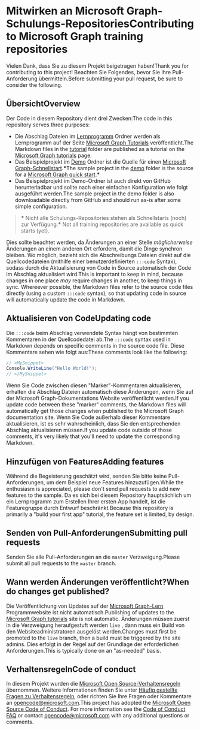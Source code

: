 # <a name="contributing-to-microsoft-graph-training-repositories"></a><span data-ttu-id="55b31-101">Mitwirken an Microsoft Graph-Schulungs-Repositories</span><span class="sxs-lookup"><span data-stu-id="55b31-101">Contributing to Microsoft Graph training repositories</span></span>

<span data-ttu-id="55b31-102">Vielen Dank, dass Sie zu diesem Projekt beigetragen haben!</span><span class="sxs-lookup"><span data-stu-id="55b31-102">Thank you for contributing to this project!</span></span> <span data-ttu-id="55b31-103">Beachten Sie Folgendes, bevor Sie Ihre Pull-Anforderung übermitteln.</span><span class="sxs-lookup"><span data-stu-id="55b31-103">Before submitting your pull request, be sure to consider the following.</span></span>

## <a name="overview"></a><span data-ttu-id="55b31-104">Übersicht</span><span class="sxs-lookup"><span data-stu-id="55b31-104">Overview</span></span>

<span data-ttu-id="55b31-105">Der Code in diesem Repository dient drei Zwecken:</span><span class="sxs-lookup"><span data-stu-id="55b31-105">The code in this repository serves three purposes:</span></span>

- <span data-ttu-id="55b31-106">Die Abschlag Dateien im [Lernprogramm](/tutorial) Ordner werden als Lernprogramm auf der Seite [Microsoft Graph Tutorials](https://docs.microsoft.com/graph/tutorials) veröffentlicht.</span><span class="sxs-lookup"><span data-stu-id="55b31-106">The Markdown files in the [tutorial](/tutorial) folder are published as a tutorial on the [Microsoft Graph tutorials](https://docs.microsoft.com/graph/tutorials) page.</span></span>
- <span data-ttu-id="55b31-107">Das Beispielprojekt im [Demo](/demo) Ordner ist die Quelle für einen [Microsoft Graph-Schnellstart](https://developer.microsoft.com/graph/quick-start).**\***</span><span class="sxs-lookup"><span data-stu-id="55b31-107">The sample project in the [demo](/demo) folder is the source for a [Microsoft Graph quick start](https://developer.microsoft.com/graph/quick-start).**\***</span></span>
- <span data-ttu-id="55b31-108">Das Beispielprojekt im Demo-Ordner ist auch direkt von GitHub herunterladbar und sollte nach einer einfachen Konfiguration wie folgt ausgeführt werden.</span><span class="sxs-lookup"><span data-stu-id="55b31-108">The sample project in the demo folder is also downloadable directly from GitHub and should run as-is after some simple configuration.</span></span>

> <span data-ttu-id="55b31-109">**\*** Nicht alle Schulungs-Repositories stehen als Schnellstarts (noch) zur Verfügung.</span><span class="sxs-lookup"><span data-stu-id="55b31-109">**\*** Not all training repositories are available as quick starts (yet).</span></span>

<span data-ttu-id="55b31-110">Dies sollte beachtet werden, da Änderungen an einer Stelle *möglicherweise* Änderungen an einem anderen Ort erfordern, damit die Dinge synchron bleiben. Wo möglich, bezieht sich die Abschreibungs Dateien direkt auf die Quellcodedateien (mithilfe einer benutzerdefinierten `:::code` Syntax), sodass durch die Aktualisierung von Code in Source automatisch der Code im Abschlag aktualisiert wird.</span><span class="sxs-lookup"><span data-stu-id="55b31-110">This is important to keep in mind, because changes in one place *may* require changes in another, to keep things in sync. Whereever possible, the Markdown files refer to the source code files directly (using a custom `:::code` syntax), so that updating code in source will automatically update the code in Markdown.</span></span>

## <a name="updating-code"></a><span data-ttu-id="55b31-111">Aktualisieren von Code</span><span class="sxs-lookup"><span data-stu-id="55b31-111">Updating code</span></span>

<span data-ttu-id="55b31-112">Die `:::code` beim Abschlag verwendete Syntax hängt von bestimmten Kommentaren in der Quellcodedatei ab.</span><span class="sxs-lookup"><span data-stu-id="55b31-112">The `:::code` syntax used in Markdown depends on specific comments in the source code file.</span></span> <span data-ttu-id="55b31-113">Diese Kommentare sehen wie folgt aus:</span><span class="sxs-lookup"><span data-stu-id="55b31-113">These comments look like the following:</span></span>

```csharp
// <MySnippet>
Console.WriteLine("Hello World!");
// </MySnippet>
```

<span data-ttu-id="55b31-114">Wenn Sie Code zwischen diesen "Marker"-Kommentaren aktualisieren, erhalten die Abschlag Dateien automatisch diese Änderungen, wenn Sie auf der Microsoft Graph-Dokumentations Website veröffentlicht werden.</span><span class="sxs-lookup"><span data-stu-id="55b31-114">If you update code between these "marker" comments, the Markdown files will automatically get those changes when published to the Microsoft Graph documentation site.</span></span> <span data-ttu-id="55b31-115">Wenn Sie Code außerhalb dieser Kommentare aktualisieren, ist es sehr wahrscheinlich, dass Sie den entsprechenden Abschlag aktualisieren müssen.</span><span class="sxs-lookup"><span data-stu-id="55b31-115">If you update code outside of those comments, it's very likely that you'll need to update the corresponding Markdown.</span></span>

## <a name="adding-features"></a><span data-ttu-id="55b31-116">Hinzufügen von Features</span><span class="sxs-lookup"><span data-stu-id="55b31-116">Adding features</span></span>

<span data-ttu-id="55b31-117">Während die Begeisterung geschätzt wird, senden Sie bitte keine Pull-Anforderungen, um dem Beispiel neue Features hinzuzufügen.</span><span class="sxs-lookup"><span data-stu-id="55b31-117">While the enthusiasm is appreciated, please don't send pull requests to add new features to the sample.</span></span> <span data-ttu-id="55b31-118">Da es sich bei diesem Repository hauptsächlich um ein Lernprogramm zum Erstellen Ihrer ersten App handelt, ist die Featuregruppe durch Entwurf beschränkt.</span><span class="sxs-lookup"><span data-stu-id="55b31-118">Because this repository is primarily a "build your first app" tutorial, the feature set is limited, by design.</span></span>

## <a name="submitting-pull-requests"></a><span data-ttu-id="55b31-119">Senden von Pull-Anforderungen</span><span class="sxs-lookup"><span data-stu-id="55b31-119">Submitting pull requests</span></span>

<span data-ttu-id="55b31-120">Senden Sie alle Pull-Anforderungen an die `master` Verzweigung.</span><span class="sxs-lookup"><span data-stu-id="55b31-120">Please submit all pull requests to the `master` branch.</span></span>

## <a name="when-do-changes-get-published"></a><span data-ttu-id="55b31-121">Wann werden Änderungen veröffentlicht?</span><span class="sxs-lookup"><span data-stu-id="55b31-121">When do changes get published?</span></span>

<span data-ttu-id="55b31-122">Die Veröffentlichung von Updates auf der [Microsoft Graph-Lern](https://docs.microsoft.com/graph/tutorials) Programmwebsite ist nicht automatisch.</span><span class="sxs-lookup"><span data-stu-id="55b31-122">Publishing of updates to the [Microsoft Graph tutorials](https://docs.microsoft.com/graph/tutorials) site is not automatic.</span></span> <span data-ttu-id="55b31-123">Änderungen müssen zuerst in die Verzweigung heraufgestuft werden `live` , dann muss ein Build von den Websiteadministratoren ausgelöst werden.</span><span class="sxs-lookup"><span data-stu-id="55b31-123">Changes must first be promoted to the `live` branch, then a build must be triggered by the site admins.</span></span> <span data-ttu-id="55b31-124">Dies erfolgt in der Regel auf der Grundlage der erforderlichen Anforderungen.</span><span class="sxs-lookup"><span data-stu-id="55b31-124">This is typically done on an "as-needed" basis.</span></span>

## <a name="code-of-conduct"></a><span data-ttu-id="55b31-125">Verhaltensregeln</span><span class="sxs-lookup"><span data-stu-id="55b31-125">Code of conduct</span></span>

<span data-ttu-id="55b31-p106">In diesem Projekt wurden die [Microsoft Open Source-Verhaltensregeln](https://opensource.microsoft.com/codeofconduct/) übernommen. Weitere Informationen finden Sie unter [Häufig gestellte Fragen zu Verhaltensregeln](https://opensource.microsoft.com/codeofconduct/faq/), oder richten Sie Ihre Fragen oder Kommentare an [opencode@microsoft.com](mailto:opencode@microsoft.com).</span><span class="sxs-lookup"><span data-stu-id="55b31-p106">This project has adopted the [Microsoft Open Source Code of Conduct](https://opensource.microsoft.com/codeofconduct/). For more information see the [Code of Conduct FAQ](https://opensource.microsoft.com/codeofconduct/faq/) or contact [opencode@microsoft.com](mailto:opencode@microsoft.com) with any additional questions or comments.</span></span>
